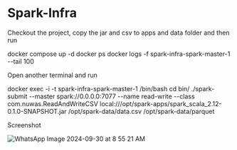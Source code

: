 # Spark-Infra

 Checkout the project, copy the jar and csv to apps and data folder and then run

 docker compose up -d
 docker ps
 docker logs -f spark-infra-spark-master-1 --tail 100

 Open another terminal and run

 docker exec -i -t spark-infra-spark-master-1  /bin/bash
 cd bin/
 ./spark-submit --master spark://0.0.0.0:7077 --name read-write --class com.nuwas.ReadAndWriteCSV  local:///opt/spark-apps/spark_scala_2.12-0.1.0-SNAPSHOT.jar /opt/spark-data/data.csv /opt/spark-data/parquet

Screenshot 

![WhatsApp Image 2024-09-30 at 8 55 21 AM](https://github.com/user-attachments/assets/b13036e3-ee9b-426d-8053-27706278f911)
